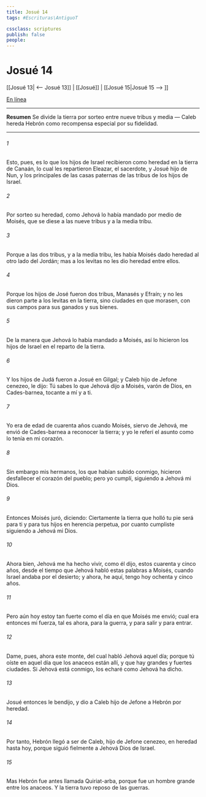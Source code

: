 ```yaml
---
title: Josué 14
tags: #Escrituras\AntiguoT

cssclass: scriptures
publish: false
people:
---
```


# Josué 14
[[Josué 13| <-- Josué 13]] | [[Josué]] | [[Josué 15|Josué 15 --> ]]

[En línea](https://churchofjesuschrist.org/study/scriptures/ot/josh/14?lang=spa)

---
__Resumen__
Se divide la tierra por sorteo entre nueve tribus y media — Caleb hereda Hebrón como recompensa especial por su fidelidad.

---
###### 1 
Esto, pues, es lo que los hijos de Israel recibieron como heredad en la tierra de Canaán, lo cual les repartieron Eleazar, el sacerdote, y Josué hijo de Nun, y los principales de las casas paternas de las tribus de los hijos de Israel.

###### 2 
Por sorteo  su heredad, como Jehová lo había mandado por medio de Moisés, que se diese a las nueve tribus y a la media tribu.

###### 3 
Porque a las dos tribus, y a la media tribu, les había Moisés dado heredad al otro lado del Jordán; mas a los levitas no les dio heredad entre ellos.

###### 4 
Porque los hijos de José fueron dos tribus, Manasés y Efraín; y no les dieron parte a los levitas en la tierra, sino ciudades en que morasen, con sus campos para sus ganados y sus bienes.

###### 5 
De la manera que Jehová lo había mandado a Moisés, así lo hicieron los hijos de Israel en el reparto de la tierra.

###### 6 
Y los hijos de Judá fueron a Josué en Gilgal; y Caleb hijo de Jefone cenezeo, le dijo: Tú sabes lo que Jehová dijo a Moisés, varón de Dios, en Cades-barnea, tocante a mí y a ti.

###### 7 
Yo era de edad de cuarenta años cuando Moisés, siervo de Jehová, me envió de Cades-barnea a reconocer la tierra; y yo le referí el asunto como lo tenía en mi corazón.

###### 8 
Sin embargo mis hermanos, los que habían subido conmigo, hicieron desfallecer el corazón del pueblo; pero yo cumplí, siguiendo a Jehová mi Dios.

###### 9 
Entonces Moisés juró, diciendo: Ciertamente la tierra que holló tu pie será para ti y para tus hijos en herencia perpetua, por cuanto cumpliste siguiendo a Jehová mi Dios.

###### 10 
Ahora bien, Jehová me ha hecho vivir, como él dijo, estos cuarenta y cinco años, desde el tiempo que Jehová habló estas palabras a Moisés, cuando Israel andaba por el desierto; y ahora, he aquí, tengo hoy ochenta y cinco años.

###### 11 
Pero aún hoy estoy tan fuerte como el día en que Moisés me envió; cual era entonces mi fuerza, tal es ahora, para la guerra, y para salir y para entrar.

###### 12 
Dame, pues, ahora este monte, del cual habló Jehová aquel día; porque tú oíste en aquel día que los anaceos están allí, y que hay grandes y fuertes ciudades. Si Jehová está conmigo, los echaré como Jehová ha dicho.

###### 13 
Josué entonces le bendijo, y dio a Caleb hijo de Jefone a Hebrón por heredad.

###### 14 
Por tanto, Hebrón llegó a ser de Caleb, hijo de Jefone cenezeo, en heredad hasta hoy, porque siguió fielmente a Jehová Dios de Israel.

###### 15 
Mas Hebrón fue antes llamada Quiriat-arba, porque  fue un hombre grande entre los anaceos. Y la tierra tuvo reposo de las guerras.

